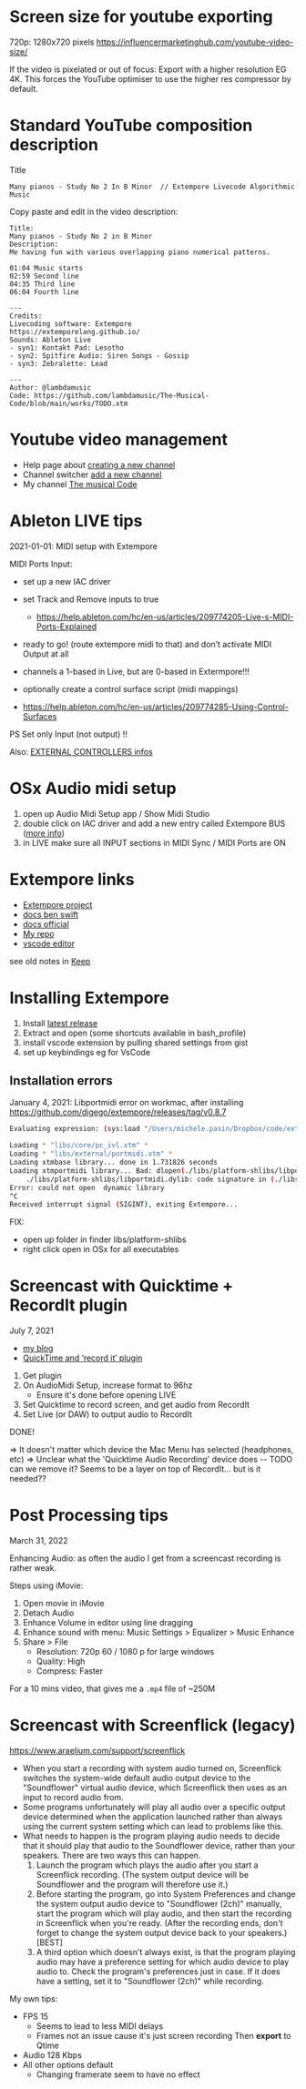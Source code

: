 


# Screen size for youtube exporting

720p: 1280x720 pixels
https://influencermarketinghub.com/youtube-video-size/

If the video is pixelated or out of focus:
Export with a higher resolution EG 4K. This forces the YouTube optimiser to use the higher res compressor by default.


# Standard YouTube composition description

Title

`Many pianos - Study No 2 In B Minor  // Extempore Livecode Algorithmic Music`

Copy paste and edit in the video description:

```
Title: 
Many pianos - Study No 2 in B Minor 
Description:
Me having fun with various overlapping piano numerical patterns.

01:04 Music starts
02:59 Second line
04:35 Third line
06:04 Fourth line

---
Credits:
Livecoding software: Extempore 
https://extemporelang.github.io/
Sounds: Ableton Live
- syn1: Kontakt Pad: Lesotho 
- syn2: Spitfire Audio: Siren Songs - Gossip
- syn3: Zebralette: Lead

---
Author: @lambdamusic
Code: https://github.com/lambdamusic/The-Musical-Code/blob/main/works/TODO.xtm
```


# Youtube video management

- Help page about [creating a new channel](https://support.google.com/youtube/answer/1646861?hl=en-GB) 
- Channel switcher [add a new channel](https://www.youtube.com/channel_switcher) 
- My channel [The musical Code](https://www.youtube.com/channel/UCanqSICbxzRNEZGMlu8qfyw/)



# Ableton LIVE tips

2021-01-01: MIDI setup with Extempore 

MIDI Ports Input:
* set up a new IAC driver 
* set Track and Remove inputs to true
	* https://help.ableton.com/hc/en-us/articles/209774205-Live-s-MIDI-Ports-Explained
* ready to go! (route extempore midi to that) and don’t activate MIDI Output at all

* channels a 1-based in Live, but are 0-based in Extermpore!!! 

* optionally create a control surface script (midi mappings)
* https://help.ableton.com/hc/en-us/articles/209774285-Using-Control-Surfaces

PS Set only Input (not output) !!

Also:
[EXTERNAL CONTROLLERS infos](https://www.musictech.net/guides/buyers-guide/best-controllers-ableton-live/) 



# OSx Audio midi setup 

1. open up Audio Midi Setup app / Show Midi Studio
2. double click on IAC driver and add a new entry called Extempore BUS ([more info](http://www.macosaudio.com/forums/viewtopic.php?f=7&t=11776))
3. in LIVE make sure all INPUT sections in MIDI Sync / MIDI Ports are ON 




# Extempore links

- [Extempore project](https://github.com/digego/extempore)
- [docs ben swift](http://benswift.me/2012/09/26/interacting-with-the-extempore-compiler/)
- [docs official](https://extemporelang.github.io/)
- [My repo](https://github.com/lambdamusic/xtm-hacking)
- [vscode editor](https://github.com/extemporelang/vscode-extempore)

see old notes in [Keep](https://keep.google.com/u/0/#LIST/1AWbHbR8F93f1Iz1dsKdzPo07aJL6nSjxdIoyDgDEpVoO4NI4Dq5wWMU0xmzhtak) 



# Installing Extempore

1. Install [latest release](https://github.com/digego/extempore/releases)
2. Extract and open (some shortcuts available in bash_profile)
3. install vscode extension by pulling shared settings from gist
4. set up keybindings eg for VsCode


## Installation errors


January 4, 2021: Libportmidi error on workmac, after installing https://github.com/digego/extempore/releases/tag/v0.8.7 

```bash
Evaluating expression: (sys:load "/Users/michele.pasin/Dropbox/code/extempore/xtm-hacking/init-extempore/LOAD_ALL.xtm")

Loading * "libs/core/pc_ivl.xtm" *
Loading * "libs/external/portmidi.xtm" *
Loading xtmbase library... done in 1.731826 seconds
Loading xtmportmidi library... Bad: dlopen(./libs/platform-shlibs/libportmidi.dylib, 9): no suitable image found.  Did find:
	./libs/platform-shlibs/libportmidi.dylib: code signature in (./libs/platform-shlibs/libportmidi.dylib) not valid for use in process using Library Validation: library load disallowed by system policy
Error: could not open  dynamic library
^C
Received interrupt signal (SIGINT), exiting Extempore...
```

FIX:  
* open up folder in finder libs/platform-shlibs
* right click open in OSx for all executables  




# Screencast with Quicktime + RecordIt plugin
July 7, 2021 

- [my blog](https://www.michelepasin.org/blog/2021/08/30/recordit-plugin/index.html)
- [QuickTime and ‘record it’ plugin](https://www.buildtoconnect.com/help/how-to-record-audio-on-your-mac)

1. Get plugin
2. On AudioMidi Setup, increase format to 96hz
	* Ensure it's done before opening LIVE
3. Set Quicktime to record screen, and get audio from RecordIt
4. Set Live (or DAW) to output audio to RecordIt 

DONE! 

=> It doesn't matter which device the Mac Menu has selected (headphones, etc)
=> Unclear what the 'Quicktime Audio Recording' device does -- TODO can we remove it? Seems to be a layer on top of RecordIt... but is it needed?? 



# Post Processing tips
March 31, 2022

Enhancing Audio: as often the audio I get from a screencast recording is rather weak. 

Steps using iMovie: 

1. Open movie in iMovie
2. Detach Audio
3. Enhance Volume in editor using line dragging
4. Enhance sound with menu: Music Settings > Equalizer > Music Enhance
5. Share > File 
	* Resolution: 720p 60 / 1080 p for large windows
	* Quality: High 
	* Compress: Faster 

For a 10 mins video, that gives me a `.mp4` file of ~250M 




# Screencast with Screenflick (legacy)
https://www.araelium.com/support/screenflick

*  When you start a recording with system audio turned on, Screenflick switches the system-wide default audio output device to the "Soundflower" virtual audio device, which Screenflick then uses as an input to record audio from. 
* Some programs unfortunately will play all audio over a specific output device determined when the application launched rather than always using the current system setting which can lead to problems like this.
* What needs to happen is the program playing audio needs to decide that it should play that audio to the Soundflower device, rather than your speakers. There are two ways this can happen.
 	1.	Launch the program which plays the audio after you start a Screenflick recording. (The system output device will be Soundflower and the program will therefore use it.)
 	2.	Before starting the program, go into System Preferences and change the system output audio device to "Soundflower (2ch)" manually, start the program which will play audio, and then start the recording in Screenflick when you're ready. (After the recording ends, don't forget to change the system output device back to your speakers.)
	[BEST]
	 3.	A third option which doesn't always exist, is that the program playing audio may have a preference setting for which audio device to play audio to. Check the program's preferences just in case. If it does have a setting, set it to "Soundflower (2ch)" while recording.

My own tips:
- FPS 15  
	- Seems to lead to less MIDI delays 
	- Frames not an issue cause it's just screen recording
Then **export** to Qtime
- Audio 128 Kbps
- All other options default
	- Changing framerate seem to have no effect 

